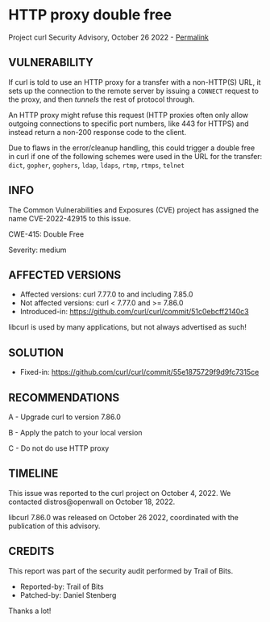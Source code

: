HTTP proxy double free
======================

Project curl Security Advisory, October 26 2022 -
[Permalink](https://curl.se/docs/CVE-2022-42915.html)

VULNERABILITY
-------------

If curl is told to use an HTTP proxy for a transfer with a non-HTTP(S) URL, it
sets up the connection to the remote server by issuing a `CONNECT` request to
the proxy, and then *tunnels* the rest of protocol through.

An HTTP proxy might refuse this request (HTTP proxies often only allow
outgoing connections to specific port numbers, like 443 for HTTPS) and instead
return a non-200 response code to the client.

Due to flaws in the error/cleanup handling, this could trigger a double free
in curl if one of the following schemes were used in the URL for the transfer:
`dict`, `gopher`, `gophers`, `ldap`, `ldaps`, `rtmp`, `rtmps`, `telnet`

INFO
----

The Common Vulnerabilities and Exposures (CVE) project has assigned the name
CVE-2022-42915 to this issue.

CWE-415: Double Free

Severity: medium

AFFECTED VERSIONS
-----------------

- Affected versions: curl 7.77.0 to and including 7.85.0
- Not affected versions: curl < 7.77.0 and >= 7.86.0
- Introduced-in: https://github.com/curl/curl/commit/51c0ebcff2140c3

libcurl is used by many applications, but not always advertised as such!

SOLUTION
------------

- Fixed-in: https://github.com/curl/curl/commit/55e1875729f9d9fc7315ce

RECOMMENDATIONS
--------------

 A - Upgrade curl to version 7.86.0

 B - Apply the patch to your local version
 
 C - Do not do use HTTP proxy
 
TIMELINE
--------

This issue was reported to the curl project on October 4, 2022. We contacted
distros@openwall on October 18, 2022.

libcurl 7.86.0 was released on October 26 2022, coordinated with the
publication of this advisory.

CREDITS
-------

This report was part of the security audit performed by Trail of Bits.

- Reported-by: Trail of Bits
- Patched-by: Daniel Stenberg

Thanks a lot!
